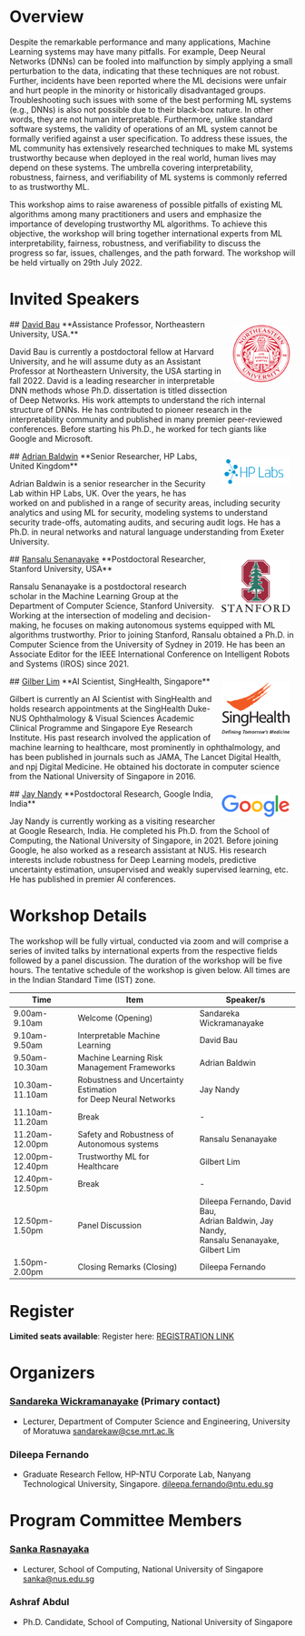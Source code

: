 

# Overview
Despite the remarkable performance and many applications, Machine Learning systems may have many pitfalls. For example, Deep Neural Networks (DNNs) can be fooled into malfunction by simply applying a small perturbation to the data, indicating that these techniques are not robust. Further, incidents have been reported where the ML decisions were unfair and hurt people in the minority or historically disadvantaged groups. Troubleshooting such issues with some of the best performing ML systems (e.g., DNNs) is also not possible due to their black-box nature. In other words, they are not human interpretable. Furthermore, unlike standard software systems, the validity of operations of an ML system cannot be formally verified against a user specification. To address these issues, the ML community has extensively researched techniques to make ML systems trustworthy because when deployed in the real world, human lives may depend on these systems. The umbrella covering interpretability, robustness, fairness, and verifiability of ML systems is commonly referred to as trustworthy ML. 

This workshop aims to raise awareness of possible pitfalls of existing ML algorithms among many practitioners and users and emphasize the importance of developing trustworthy ML algorithms. To achieve this objective, the workshop will bring together international experts from ML interpretability, fairness, robustness, and verifiability to discuss the progress so far, issues, challenges, and the path forward. The workshop will be held virtually on 29th July 2022. 

# Invited Speakers

<img align="right" width="100px" style="padding: 10px 10px 10px 10px" src="assets/img/Northeastern_University_seal.svg.png">
## <a href="https://baulab.info/" target="_blank">David Bau</a>
**Assistance Professor, Northeastern University, USA.**

 David Bau is currently a postdoctoral fellow at Harvard University, and he will assume duty as an Assistant Professor at Northeastern University, the USA starting in fall 2022. David is a leading researcher in interpretable DNN methods whose Ph.D. dissertation is titled dissection of Deep Networks. His work attempts to understand the rich internal structure of DNNs. He has contributed to pioneer research in the interpretability community and published in many premier peer-reviewed conferences. Before starting his Ph.D., he worked for tech giants like Google and Microsoft.

<img align="right" width="120px" style="padding: 10px 10px 10px 10px" src="assets/img/labs-logo.png">
## <a href="https://www.linkedin.com/in/adrian-baldwin-2a97065" target="_blank">Adrian Baldwin</a>
**Senior Researcher, HP Labs, United Kingdom** 

Adrian Baldwin is a senior researcher in the Security Lab within HP Labs, UK. Over the years, he has worked on and published in a range of security areas, including security analytics and using ML for security, modeling systems to understand security trade-offs, automating audits, and securing audit logs. He has a Ph.D. in neural networks and natural language understanding from Exeter University.

<img align="right" width="120px" style="padding: 10px 10px 10px 10px" src="assets/img/2d3aeb9af414fa85725d1f6521701f22.png">
## <a href="https://www.ransalu.com/" target="_blank">Ransalu Senanayake</a>
**Postdoctoral Researcher, Stanford University, USA**

 Ransalu Senanayake is a postdoctoral research scholar in the Machine Learning Group at the Department of Computer Science, Stanford University. Working at the intersection of modeling and decision-making, he focuses on making autonomous systems equipped with ML algorithms trustworthy. Prior to joining Stanford, Ransalu obtained a Ph.D. in Computer Science from the University of Sydney in 2019. He has been an Associate Editor for the IEEE International Conference on Intelligent Robots and Systems (IROS) since 2021.

<img align="right" width="120px" style="padding: 10px 10px 10px 10px" src="assets/img/SingHealth_Logo.png"> 
## <a href="https://www.linkedin.com/in/gilbertlim/" target="_blank">Gilber Lim</a>
**AI Scientist, SingHealth, Singapore**

Gilbert is currently an AI Scientist with SingHealth and holds research appointments at the SingHealth Duke-NUS Ophthalmology & Visual Sciences Academic Clinical Programme and Singapore Eye Research Institute. His past research involved the application of machine learning to healthcare, most prominently in ophthalmology, and has been published in journals such as JAMA, The Lancet Digital Health, and npj Digital Medicine. He obtained his doctorate in computer science from the National University of Singapore in 2016.

<img align="right" width="120px" style="padding: 10px 10px 10px 10px" src="assets/img/Google_2015_logo.svg.webp"> 
## <a href="https://www.linkedin.com/in/jayjaynandy/?originalSubdomain=in" target="_blank">Jay Nandy</a>
**Postdoctoral Research, Google India, India**

Jay Nandy is currently working as a visiting researcher at Google Research, India. He completed his Ph.D. from the School of Computing, the National University of Singapore, in 2021. Before joining Google, he also worked as a research assistant at NUS. His research interests include robustness for Deep Learning models, predictive uncertainty estimation, unsupervised and weakly supervised learning, etc. He has published in premier AI conferences.

# Workshop Details
The workshop will be fully virtual, conducted via zoom and will comprise a series of invited talks by international experts from the respective fields followed by a panel discussion.  The duration of the workshop will be five hours. The tentative schedule of the workshop is given below. All times are in the Indian Standard Time (IST) zone.


| Time | Item | Speaker/s |
| ------------------------- | ----------------- | ------------------------ |
| 9.00am-9.10am | Welcome (Opening) | Sandareka Wickramanayake |
| 9.10am-9.50am | Interpretable Machine Learning |  David Bau |
| 9.50am-10.30am| Machine Learning Risk Management Frameworks | Adrian Baldwin |
| 10.30am-11.10am| Robustness and Uncertainty Estimation <br /> for Deep Neural Networks | Jay Nandy |
| 11.10am-11.20am | Break | - |
| 11.20am-12.00pm | Safety and Robustness of Autonomous systems | Ransalu Senanayake |
| 12.00pm-12.40pm| Trustworthy ML for Healthcare | Gilbert Lim | 
| 12.40pm-12.50pm| Break | - |
| 12.50pm-1.50pm | Panel Discussion | Dileepa Fernando, David Bau, <br /> Adrian Baldwin, Jay Nandy, <br />Ransalu Senanayake, Gilbert Lim |
| 1.50pm-2.00pm | Closing Remarks (Closing) | Dileepa Fernando |


# Register

**Limited seats available**: Register here:  <a href="https://docs.google.com/forms/d/1s61akOeFWVrJdtu0NTNhY6NmFRNmxfBsxd5OKyJ3I7s/viewform?edit_requested=true" target="_blank">REGISTRATION LINK</a>

# Organizers

### <a href="http://sandareka.github.io/" target="_blank">Sandareka Wickramanayake</a> (Primary contact)

- Lecturer, 
Department of Computer Science and Engineering,
University of Moratuwa
sandarekaw@cse.mrt.ac.lk

### Dileepa Fernando

- Graduate Research Fellow,
HP-NTU Corporate Lab,
Nanyang Technological University,
Singapore.
dileepa.fernando@ntu.edu.sg

# Program Committee Members
### <a href="https://comp.nus.edu.sg/~sanka" target="_blank">Sanka Rasnayaka</a>

- Lecturer, 
School of Computing,
National University of Singapore
sanka@nus.edu.sg

### Ashraf Abdul

- Ph.D. Candidate,
School of Computing,
National University of Singapore


